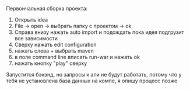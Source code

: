 Первончальная сборка проекта:
1) Открыть idea
2) File -> open -> выбрать папку с проектом -> ok
3) Справа внизу нажать auto import и подождать пока идея подгрузит все зависимости
4) Сверху нажать edit configuration 
5) нажать слева + выбрать maven 
6) в поле  command line вписать run-war и нажать ok
7) нажать кнопку "play" сверху

Запустится бэкэнд, но запросы к апи не будут работать, потому что у тебя не установлена база данных на компе, я опишу процесс позже
